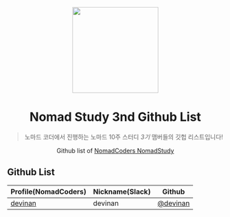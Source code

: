 <div align="center">
    <a href="https://nomadcoders.co/" alt="NomadCoders">
      <img src="../images/NomadCoders.png" width="200" height="200"/>  
    </a>

# Nomad Study 3nd Github List
> 노마드 코더에서 진행하는 노마드 10주 스터디 *3기* 맴버들의 깃헙 리스트입니다!

Github list of [NomadCoders NomadStudy](https://nomadcoders.co/)

</div>

## Github List

| Profile(NomadCoders)                                               | Nickname(Slack)  | Github                                                       |
| ------------------------------------------------------------------ | ---------------- | ------------------------------------------------------------ |
| [devinan](https://nomadcoders.co/users/devinan.hr)                     | devinan              | [@devinan](https://github.com/devinan)        |